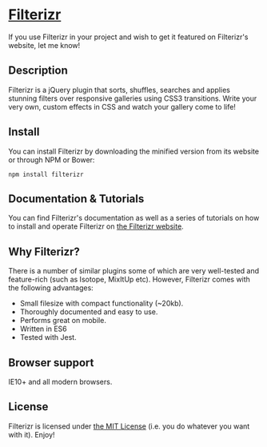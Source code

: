 # [Filterizr](http://yiotis.net/filterizr)
If you use Filterizr in your project and wish to get it featured on Filterizr's website, let me know!

## Description
Filterizr is a jQuery plugin that sorts, shuffles, searches and applies stunning filters over responsive galleries using CSS3 transitions. Write your very own, custom effects in CSS and watch your gallery come to life!

## Install
You can install Filterizr by downloading the minified version from its website or through NPM or Bower:
```
npm install filterizr
```

## Documentation & Tutorials
You can find Filterizr's documentation as well as a series of tutorials on how to install and operate Filterizr on [the Filterizr website](http://yiotis.net/filterizr).

## Why Filterizr?
There is a number of similar plugins some of which are very well-tested and feature-rich (such as Isotope, MixItUp etc). 
However, Filterizr comes with the following advantages:
* Small filesize with compact functionality (~20kb).
* Thoroughly documented and easy to use.
* Performs great on mobile.
* Written in ES6
* Tested with Jest.

## Browser support
IE10+ and all modern browsers.

## License
Filterizr is licensed under [the MIT License](https://opensource.org/licenses/MIT) (i.e. you do whatever you want with it). Enjoy!
